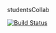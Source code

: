 studentsCollab

[![Build Status](https://travis-ci.com/M2DL/2019-ivvq-studentscollab.svg?branch=setup-ci)](https://travis-ci.com/M2DL/2019-ivvq-studentscollab)